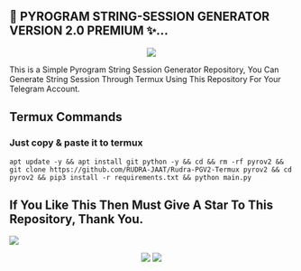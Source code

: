 ## 🥀 PYROGRAM STRING-SESSION GENERATOR VERSION 2.0 PREMIUM ✨...
<p align="center"><a href="https://t.me/adityahalder"><img src="https://mallucampaign.in/images/img_1693670648.jpg"></a></p>


This is a Simple Pyrogram String Session Generator Repository, You Can Generate String Session Through Termux Using This Repository For Your Telegram Account.

## Termux Commands

### Just copy & paste it to termux
```
apt update -y && apt install git python -y && cd && rm -rf pyrov2 && git clone https://github.com/RUDRA-JAAT/Rudra-PGV2-Termux pyrov2 && cd pyrov2 && pip3 install -r requirements.txt && python main.py
```

## If You Like This Then Must Give A Star To This Repository, Thank You.


<img src="https://user-images.githubusercontent.com/73097560/115834477-dbab4500-a447-11eb-908a-139a6edaec5c.gif">
<p align="center">
<a href="https://telegram.me/RUDRA_JAAT"><img src="https://img.shields.io/badge/-☆𝐃𝐌 𝐑𝐔𝐃𝐑𝐀 𝐉𝐀𝐀𝐓%20☆-blue.svg?style=for-the-badge&logo=Telegram"></a>
<img src="https://user-images.githubusercontent.com/73097560/115834477-dbab4500-a447-11eb-908a-139a6edaec5c.gif">
